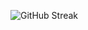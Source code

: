 ![GitHub Streak](https://streak-stats.demolab.com?user=krisyotam&card_width=1200&card_height=473&type=png)

